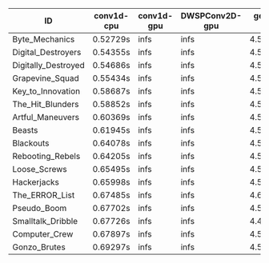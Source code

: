 |ID|conv1d-cpu|conv1d-gpu|DWSPConv2D-gpu|gemm-gpu|avg|
|-|-|-|-|-|-|
|Byte_Mechanics|0.52729s|infs|infs|4.52753s|infs|
|Digital_Destroyers|0.54355s|infs|infs|4.54397s|infs|
|Digitally_Destroyed|0.54686s|infs|infs|4.54330s|infs|
|Grapevine_Squad|0.55434s|infs|infs|4.55679s|infs|
|Key_to_Innovation|0.58687s|infs|infs|4.56312s|infs|
|The_Hit_Blunders|0.58852s|infs|infs|4.53541s|infs|
|Artful_Maneuvers|0.60369s|infs|infs|4.53332s|infs|
|Beasts|0.61945s|infs|infs|4.56160s|infs|
|Blackouts|0.64078s|infs|infs|4.57064s|infs|
|Rebooting_Rebels|0.64205s|infs|infs|4.51952s|infs|
|Loose_Screws|0.65495s|infs|infs|4.53609s|infs|
|Hackerjacks|0.65998s|infs|infs|4.55797s|infs|
|The_ERROR_List|0.67485s|infs|infs|4.67482s|infs|
|Pseudo_Boom|0.67702s|infs|infs|4.55971s|infs|
|Smalltalk_Dribble|0.67726s|infs|infs|4.46443s|infs|
|Computer_Crew|0.67897s|infs|infs|4.54101s|infs|
|Gonzo_Brutes|0.69297s|infs|infs|4.59261s|infs|
